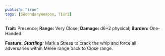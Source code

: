 ```yaml
---
publish: "true"
tags: [SecondaryWeapon, Tier2]
---
```

**Trait:** Presence; **Range:** Very Close; **Damage:** d6+2 physical; **Burden:** One-Handed

**Feature:** ***Startling:*** Mark a Stress to crack the whip and force all adversaries within Melee range back to Close range.
